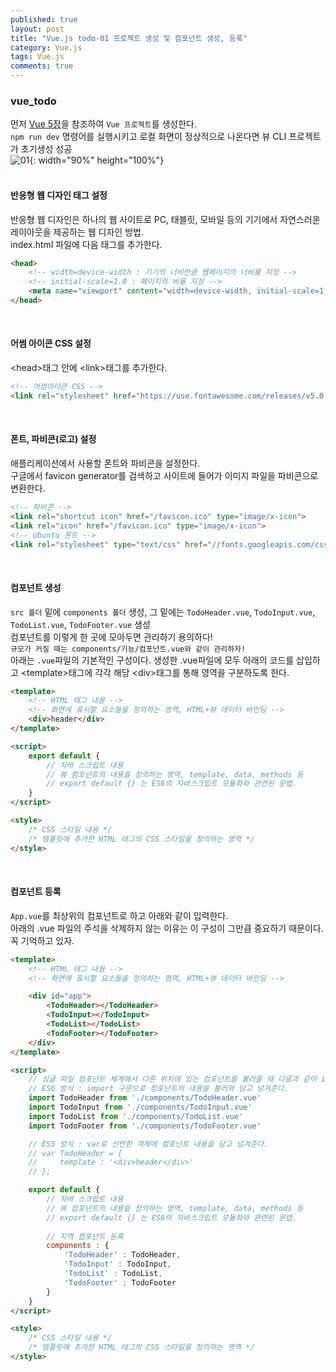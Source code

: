 ```yaml
---
published: true
layout: post
title: "Vue.js todo-01 프로젝트 생성 및 컴포넌트 생성, 등록"
category: Vue.js
tags: Vue.js
comments: true
---
```


### vue_todo
먼저 [Vue 5장]({{site.url}}/vue.js/2019/01/02/vue-ch05-post.html)을 참조하여 `Vue 프로젝트`를 생성한다.   <br/>
`npm run dev` 명령어를 실행시키고 로컬 화면이 정상적으로 나온다면 뷰 CLI 프로젝트가 초기생성 성공   <br/>
![01]({{site.url}}/img/post/vue/todo/01.png){: width="90%" height="100%"}     <br/>
<br/>

#### 반응형 웹 디자인 태그 설정
반응형 웹 디자인은 하나의 웹 사이트로 PC, 태블릿, 모바일 등의 기기에서 자연스러운 레이아웃을 제공하는 웹 디자인 방법.   <br/>
index.html 파일에 다음 태그를 추가한다.   <br/>
~~~html
<head>
    <!-- width=device-width : 기기의 너비만큼 웹페이지의 너비를 지정 -->
    <!-- initial-scale=1.0 : 페이지의 비율 지정 -->
    <meta name="viewport" content="width=device-width, initial-scale=1.0">
</head>
~~~
<br/>

#### 어썸 아이콘 CSS 설정
\<head>태그 안에 \<link>태그를 추가한다.   <br/>
~~~html
<!-- 어썸아이콘 CSS -->
<link rel="stylesheet" href="https://use.fontawesome.com/releases/v5.0.10/css/all.css">
~~~
<br/>

#### 폰트, 파비콘(로고) 설정
애플리케이션에서 사용할 폰트와 파비콘을 설정한다.   <br/>
구글에서 favicon generator를 검색하고 사이트에 들어가 이미지 파일을 파비콘으로 변환한다.    <br/>
~~~html
<!-- 파비콘 -->
<link rel="shortcut icon" href="/favicon.ico" type="image/x-icon">
<link rel="icon" href="/favicon.ico" type="image/x-icon">
<!-- Ubuntu 폰트 -->
<link rel="stylesheet" type="text/css" href="//fonts.googleapis.com/css?family=Ubuntu" />
~~~
<br/>

#### 컴포넌트 생성
`src 폴더` 밑에 `components 폴더` 생성, 그 밑에는 `TodoHeader.vue`, `TodoInput.vue`, `TodoList.vue`, `TodoFooter.vue` 생성  <br/>
컴포넌트를 이렇게 한 곳에 모아두면 관리하기 용의하다! <br/>
`규모가 커질 때는 components/기능/컴포넌트.vue와 같이 관리하자!` <br/>
아래는 `.vue`파일의 기본적인 구성이다. 생성한 .vue파일에 모두 아래의 코드를 삽입하고 \<template>태그에 각각 해당 \<div>태그를 통해 영역을 구분하도록 한다.
~~~html
<template>
    <!-- HTML 태그 내용 -->
    <!-- 화면에 표시할 요소들을 정의하는 영역, HTML+뷰 데이터 바인딩 -->
    <div>header</div>
</template>

<script>
    export default {
        // 자바 스크립트 내용
        // 뷰 컴포넌트의 내용을 정의하는 영역, template, data, methods 등
        // export default {} 는 ES6의 자바스크립트 모듈화와 관련된 문법.
    }
</script>

<style>
    /* CSS 스타일 내용 */
    /* 템플릿에 추가한 HTML 태그의 CSS 스타일을 정의하는 영역 */
</style>
~~~
<br/>

#### 컴포넌트 등록
`App.vue`를 최상위의 컴포넌트로 하고 아래와 같이 입력한다.   <br/>
아래의 .vue 파일의 주석을 삭제하지 않는 이유는 이 구성이 그만큼 중요하기 때문이다. 꼭 기억하고 있자.   <br/>
~~~html
<template>
    <!-- HTML 태그 내용 -->
    <!-- 화면에 표시할 요소들을 정의하는 영역, HTML+뷰 데이터 바인딩 -->

    <div id="app">
        <TodoHeader></TodoHeader>
        <TodoInput></TodoInput>
        <TodoList></TodoList>
        <TodoFooter></TodoFooter>
    </div>
</template>

<script>
    // 싱글 파일 컴포넌트 체계에서 다른 위치에 있는 컴포넌트를 불러올 때 다음과 같이 import 한다.
    // ES6 방식 : import 구문으로 컴포넌트의 내용을 불러와 담고 넘겨준다.
    import TodoHeader from './components/TodoHeader.vue'
    import TodoInput from './components/TodoInput.vue'
    import TodoList from './components/TodoList.vue'
    import TodoFooter from './components/TodoFooter.vue'

    // ES5 방식 : var로 선언한 객체에 컴포넌트 내용을 담고 넘겨준다.
    // var TodoHeader = {
    //     template : '<div>header</div>'
    // };

    export default {
        // 자바 스크립트 내용
        // 뷰 컴포넌트의 내용을 정의하는 영역, template, data, methods 등
        // export default {} 는 ES6의 자바스크립트 모듈화와 관련된 문법.
        
        // 지역 컴포넌트 등록
        components : {
            'TodoHeader' : TodoHeader,
            'TodoInput' : TodoInput,
            'TodoList' : TodoList,
            'TodoFooter' : TodoFooter
        }
    }
</script>

<style>
    /* CSS 스타일 내용 */
    /* 템플릿에 추가한 HTML 태그의 CSS 스타일을 정의하는 영역 */
</style>
~~~
<br/>
